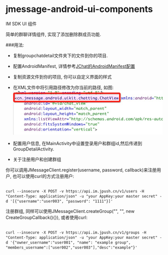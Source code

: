 # jmessage-android-ui-components
IM SDK UI 组件


简单的群聊详情组件, 实现了添加删除群成员功能. 

###用法:

- 复制groupchatdetail文件夹下的文件到你的项目.

- 配置AndroidManifest, 详情参考[JChat的AndroidManifest配置](https://github.com/jpush/jchat-android/blob/master/README.md)

- 复制资源文件到你的项目, 你可以自定义界面的样式

- 在XML文件中将引用路径修改为你当前的路径, 如图:
  ![如图](https://github.com/KenChoi1992/jchat-android/raw/dev/JChat/screenshots/screenshot6.png)

- 配置用户信息, 在MainActivity中设置登录用户和群组id,然后传递到GroupDetailActivity.

- 关于注册用户和创建群组

你可以调用JMessageClient.register(username, password, callback)来注册用户, 也可以使用curl的方式注册用户:

```

curl --insecure -X POST -v https://api.im.jpush.cn/v1/users -H "Content-Type: application/json" -u "your AppKey:your master secret" -d '[{"username":"user003", "password": "1111"}]'

```

注册群组, 同样可以使用JMessageClient.createGroup("", "", new CreateGroupCallback(){}), 或者使用curl:

```

curl --insecure -X POST -v https://api.im.jpush.cn/v1/groups -H "Content-Type: application/json" -u "your AppKey:your master secret" -d '{"owner_username":"user001", "name": "example group", "members_username":["user002","user003"],"desc":"example"}'

```


